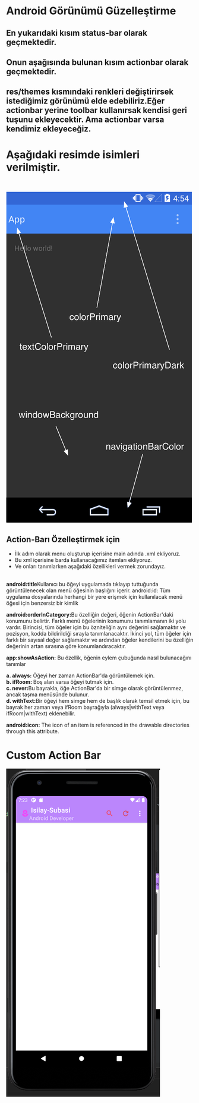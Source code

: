 # Android Görünümü Güzelleştirme
## En yukarıdaki kısım status-bar olarak geçmektedir.<br>
## Onun aşağısında bulunan kısım actionbar olarak geçmektedir.<br>
## <b>res/themes</b> kısmındaki renkleri değiştirirsek istediğimiz görünümü elde edebiliriz.Eğer actionbar yerine toolbar kullanırsak kendisi geri tuşunu ekleyecektir. Ama actionbar varsa kendimiz ekleyeceğiz.
<h1>Aşağıdaki resimde isimleri verilmiştir.</h1><br>

![info](https://github.com/isilay-subasi/android-status-bar/blob/main/images/info.png)



## Action-Barı Özelleştirmek için
- İlk adım olarak menu oluşturup içerisine main adında .xml ekliyoruz.
- Bu xml içerisine barda kullanacağımız itemları ekliyoruz.
- Ve onları tanımlarken aşağıdaki özellikleri vermek zorundayız.
<br>
<b>android:title</b>Kullanıcı bu öğeyi uygulamada tıklayıp tuttuğunda görüntülenecek olan menü öğesinin başlığını içerir.
android:id: Tüm uygulama dosyalarında herhangi bir yere erişmek için kullanılacak menü öğesi için benzersiz bir kimlik

<b>android:orderInCategory:</b>Bu özelliğin değeri, öğenin ActionBar'daki konumunu belirtir. Farklı menü öğelerinin konumunu tanımlamanın iki yolu vardır. Birincisi, tüm öğeler için bu özniteliğin aynı değerini sağlamaktır ve pozisyon, kodda bildirildiği sırayla tanımlanacaktır. İkinci yol, tüm öğeler için farklı bir sayısal değer sağlamaktır ve ardından öğeler kendilerini bu özelliğin değerinin artan sırasına göre konumlandıracaktır.

<b>app:showAsAction:</b> Bu özellik, öğenin eylem çubuğunda nasıl bulunacağını tanımlar

<b>a. always:</b> Öğeyi her zaman ActionBar'da görüntülemek için.<br>
<b>b. ifRoom: </b>Boş alan varsa öğeyi tutmak için.<br>
<b>c. never:</b>Bu bayrakla, öğe ActionBar'da bir simge olarak görüntülenmez, ancak taşma menüsünde bulunur.<br>
<b>d. withText:</b>Bir öğeyi hem simge hem de başlık olarak temsil etmek için, bu bayrak her zaman veya ifRoom bayrağıyla (always|withText veya ifRoom|withText) eklenebilir.<br>

<b>android:icon:</b> The icon of an item is referenced in the drawable directories through this attribute.<br>


# Custom Action Bar

![show](https://github.com/isilay-subasi/android-status-bar/blob/main/images/show.PNG)
  






